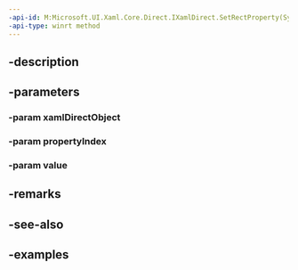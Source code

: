```yaml
---
-api-id: M:Microsoft.UI.Xaml.Core.Direct.IXamlDirect.SetRectProperty(System.Object,Microsoft.UI.Xaml.Core.Direct.XamlPropertyIndex,Windows.Foundation.Rect)
-api-type: winrt method
---
```


## -description

## -parameters

### -param xamlDirectObject

### -param propertyIndex

### -param value

## -remarks

## -see-also

## -examples

